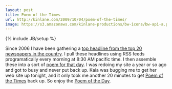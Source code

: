```yaml
---
layout: post
title: Poem of the Times
url: http://kinlane.com/2009/10/04/poem-of-the-times/
image: https://s3.amazonaws.com/kinlane-productions/bw-icons/bw-api-a.png
---
```

{% include JB/setup %}
<p>
     Since 2006 I have been gathering a <a href="http://www.poemofthetimes.com/">top headline from the top 20 newspapers in the country</a>. I pull these headlines using RSS feeds programatically every morning at 8:30 AM pacific time. I then assemble these into a sort of <a href="http://www.poemofthetimes.com/">poem for that day</a>. I was redoing my site a year or so ago and got to busy and never put back up. Kaia was bugging me to get her web site up tonight, and it only took me another 20 minutes to get <a href="http://www.poemofthetimes.com/">Poem of the Times</a> back up. So enjoy the <a href="http://www.poemofthetimes.com/">Poem of the Day</a>.
</p>
